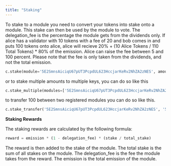 ```yaml
---
title: "Staking"
---
```


To stake to a module you need to convert your tokens into stake onto a module. This stake can then be used by the module to vote. The delegation_fee is the percentage the module gets from the dividends only. If alice has a validator with 10 tokens with a fee of 20 and bob comes in and puts 100 tokens onto alice, alice will recieve 20% + (10 Alice Tokens / 110 Total Tokens) * 80% of the emission. Alice can raise the fee between 5 and 100 percent. Please note that the fee is only taken from the dividends, and not the total emission. 


```python
c.stake(module='5E2SmnsAiciqU67pUT3PcpdUL623HccjarKeRv2NhZA2zNES', amount=100, netuid=10)
```


or to stake multiple amounts to multiple keys, you can do so like this

```python
c.stake_multiple(modules=['5E2SmnsAiciqU67pUT3PcpdUL623HccjarKeRv2NhZA2zNES', '5ERLrXrrKPg9k99yp8DuGhop6eajPEgzEED8puFzmtJfyJES'], amounts=[100, 100], netuid=10)
```


to transfer 100 between two registered modules you can do so like this.

```python
c.stake_transfer('5E2SmnsAiciqU67pUT3PcpdUL623HccjarKeRv2NhZA2zNES', '5ERLrXrrKPg9k99yp8DuGhop6eajPEgzEED8puFzmtJfyJES', 100, netuid=10)
```

**Staking Rewards**

The staking rewards are calculated by the following formula:

```python
reward = emission * (1 - delegation_fee) * (stake / total_stake)
```

The reward is then added to the stake of the module. The total stake is the sum of all stakes on the module. The delegation_fee is the fee the module takes from the reward. The emission is the total emission of the module.
